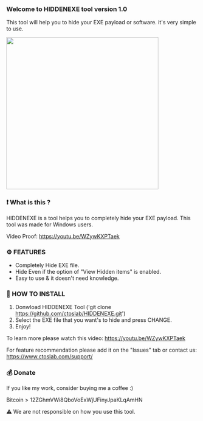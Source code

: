 ### Welcome to HIDDENEXE tool version 1.0

This tool will help you to hide your EXE payload or software. it's very simple to use.

<img src="/Screenshots/Start.png" width=400 align="center">

### ❗ What is this ?

HIDDENEXE is a tool helps you to completely hide your EXE payload. This tool was made for Windows users.

Video Proof: https://youtu.be/WZywKXPTaek

### ⚙️ FEATURES

- Completely Hide EXE file. 
- Hide Even if the option of "View Hidden items" is enabled.
- Easy to use & it doesn't need knowledge.

### 📖 HOW TO INSTALL

1. Donwload HIDDENEXE Tool ('git clone https://github.com/ctoslab/HIDDENEXE.git')
2. Select the EXE file that you want's to hide and press CHANGE.
3. Enjoy!

To learn more please watch this video: https://youtu.be/WZywKXPTaek

For feature recommendation please add it on the "Issues" tab or contact us:
https://www.ctoslab.com/support/

### 💰 Donate

If you like my work, consider buying me a coffee :)

Bitcoin > 12ZGhmVWi8QboVoExWjUFinyJpaKLqAmHN

⚠️ We are not responsible on how you use this tool. 
